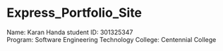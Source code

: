 # Express_Portfolio_Site
Name: Karan Handa
student ID: 301325347  
Program: Software Engineering Technology
College: Centennial College
